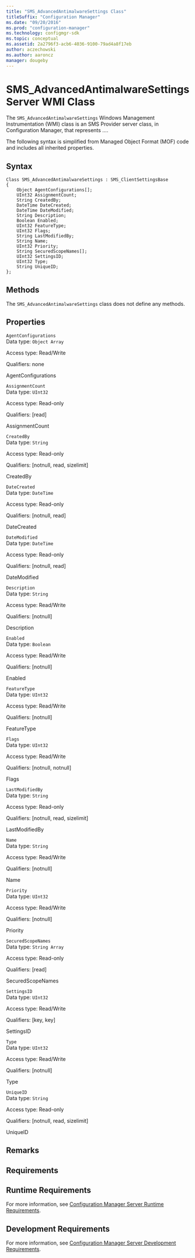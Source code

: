 ```yaml
---
title: "SMS_AdvancedAntimalwareSettings Class"
titleSuffix: "Configuration Manager"
ms.date: "09/20/2016"
ms.prod: "configuration-manager"
ms.technology: configmgr-sdk
ms.topic: conceptual
ms.assetid: 2a2796f3-acb6-4036-9100-79ad4a8f17eb
author: aczechowski
ms.author: aaroncz
manager: dougeby
---
```

# SMS_AdvancedAntimalwareSettings Server WMI Class
The `SMS_AdvancedAntimalwareSettings` Windows Management Instrumentation (WMI) class is an SMS Provider server class, in Configuration Manager, that represents ….  

 The following syntax is simplified from Managed Object Format (MOF) code and includes all inherited properties.  

## Syntax  

```  
Class SMS_AdvancedAntimalwareSettings : SMS_ClientSettingsBase  
{  
    Object AgentConfigurations[];  
    UInt32 AssignmentCount;  
    String CreatedBy;  
    DateTime DateCreated;  
    DateTime DateModified;  
    String Description;  
    Boolean Enabled;  
    UInt32 FeatureType;  
    UInt32 Flags;  
    String LastModifiedBy;  
    String Name;  
    UInt32 Priority;  
    String SecuredScopeNames[];  
    UInt32 SettingsID;  
    UInt32 Type;  
    String UniqueID;  
};  
```  

## Methods  
 The `SMS_AdvancedAntimalwareSettings` class does not define any methods.  

## Properties  
 `AgentConfigurations`  
 Data type: `Object Array`  

 Access type: Read/Write  

 Qualifiers: none  

 AgentConfigurations    

 `AssignmentCount`  
 Data type: `UInt32`  

 Access type: Read-only  

 Qualifiers: [read]  

 AssignmentCount    

 `CreatedBy`  
 Data type: `String`  

 Access type: Read-only  

 Qualifiers: [notnull, read, sizelimit]  

 CreatedBy    

 `DateCreated`  
 Data type: `DateTime`  

 Access type: Read-only  

 Qualifiers: [notnull, read]  

 DateCreated    

 `DateModified`  
 Data type: `DateTime`  

 Access type: Read-only  

 Qualifiers: [notnull, read]  

 DateModified    

 `Description`  
 Data type: `String`  

 Access type: Read/Write  

 Qualifiers: [notnull]  

 Description    

 `Enabled`  
 Data type: `Boolean`  

 Access type: Read/Write  

 Qualifiers: [notnull]  

 Enabled    

 `FeatureType`  
 Data type: `UInt32`  

 Access type: Read/Write  

 Qualifiers: [notnull]  

 FeatureType    

 `Flags`  
 Data type: `UInt32`  

 Access type: Read/Write  

 Qualifiers: [notnull, notnull]  

 Flags    

 `LastModifiedBy`  
 Data type: `String`  

 Access type: Read-only  

 Qualifiers: [notnull, read, sizelimit]  

 LastModifiedBy    

 `Name`  
 Data type: `String`  

 Access type: Read/Write  

 Qualifiers: [notnull]  

 Name    

 `Priority`  
 Data type: `UInt32`  

 Access type: Read/Write  

 Qualifiers: [notnull]  

 Priority    

 `SecuredScopeNames`  
 Data type: `String Array`  

 Access type: Read-only  

 Qualifiers: [read]  

 SecuredScopeNames    

 `SettingsID`  
 Data type: `UInt32`  

 Access type: Read/Write  

 Qualifiers: [key, key]  

 SettingsID    

 `Type`  
 Data type: `UInt32`  

 Access type: Read/Write  

 Qualifiers: [notnull]  

 Type    

 `UniqueID`  
 Data type: `String`  

 Access type: Read-only  

 Qualifiers: [notnull, read, sizelimit]  

 UniqueID    

## Remarks  

## Requirements  

## Runtime Requirements  
 For more information, see [Configuration Manager Server Runtime Requirements](../../../../../develop/core/reqs/server-runtime-requirements.md).  

## Development Requirements  
 For more information, see [Configuration Manager Server Development Requirements](../../../../../develop/core/reqs/server-development-requirements.md).

